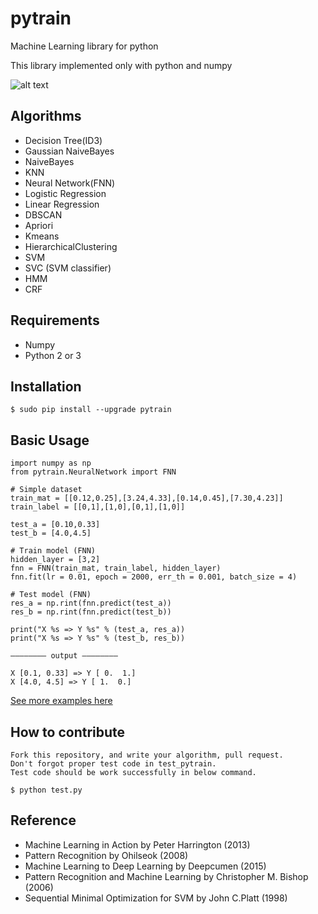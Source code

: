 # pytrain

Machine Learning library for python 

This library implemented only with python and numpy

![alt text](https://github.com/becxer/pytrain/raw/master/tmp/logo_pytrain.png "pytrain")

## Algorithms

+ Decision Tree(ID3)
+ Gaussian NaiveBayes
+ NaiveBayes
+ KNN
+ Neural Network(FNN)
+ Logistic Regression
+ Linear Regression
+ DBSCAN
+ Apriori
+ Kmeans
+ HierarchicalClustering
+ SVM
+ SVC (SVM classifier)
+ HMM 
+ CRF 

## Requirements

 - Numpy
 - Python 2 or 3

## Installation

    $ sudo pip install --upgrade pytrain
    
## Basic Usage

    import numpy as np
    from pytrain.NeuralNetwork import FNN

    # Simple dataset
    train_mat = [[0.12,0.25],[3.24,4.33],[0.14,0.45],[7.30,4.23]]
    train_label = [[0,1],[1,0],[0,1],[1,0]]

    test_a = [0.10,0.33]
    test_b = [4.0,4.5]

    # Train model (FNN)
    hidden_layer = [3,2]
    fnn = FNN(train_mat, train_label, hidden_layer)
    fnn.fit(lr = 0.01, epoch = 2000, err_th = 0.001, batch_size = 4)

    # Test model (FNN)
    res_a = np.rint(fnn.predict(test_a))
    res_b = np.rint(fnn.predict(test_b))

    print("X %s => Y %s" % (test_a, res_a))
    print("X %s => Y %s" % (test_b, res_b))

    ———————— output ————————

    X [0.1, 0.33] => Y [ 0.  1.]
    X [4.0, 4.5] => Y [ 1.  0.]

[See more examples here](https://github.com/becxer/pytrain/tree/master/examples)

## How to contribute

    Fork this repository, and write your algorithm, pull request.
    Don't forgot proper test code in test_pytrain.
    Test code should be work successfully in below command.
    
    $ python test.py

## Reference

 - Machine Learning in Action by Peter Harrington (2013)
 - Pattern Recognition by Ohilseok (2008)
 - Machine Learning to Deep Learning by Deepcumen (2015)
 - Pattern Recognition and Machine Learning by Christopher M. Bishop (2006)
 - Sequential Minimal Optimization for SVM by John C.Platt (1998)
